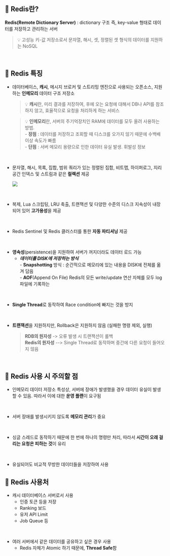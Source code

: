 ## 📌 Redis란?

**Redis(Remote Dictionary Server)** : dictionary 구조 즉, key-value 형태로 데이터를 저장하고 관리하는 서버

> 💡 고성능 키-값 저장소로서 문자열, 해시, 셋, 정렬된 셋 형식의 데이터를 지원하는 NoSQL

<br>

## 📌 Redis 특징

- 데이터베이스, **캐시**, 메시지 브로커 및 스트리밍 엔진으로 사용되는 오픈소스, 지원하는 **인메모리** 데이터 구조 저장소

  > 💡 **캐시**란, 미리 결과를 저장하여, 후에 오는 요청에 대해서 DB나 API를 참조하지 않고, 효율적으로 요청을 처리하게 하는 서비스

  > 💡 **인메모리**란, 서버의 주기억장치인 RAM에 데이터를 모두 올려 사용하는 방법. <br> - **장점** : 데이터를 저장하고 조회할 때 디스크를 오가지 않기 때문에 수백배 이상 속도가 빠름 <br> - **단점** : 서버 메모리 용량으로 인한 데이터 유실 발생. 휘발성 정보

<br>

- 문자열, 해시, 목록, 집합, 범위 쿼리가 있는 정렬된 집합, 비트맵, 하이퍼로그, 지리 공간 인덱스 및 스트림과 같은 **컬렉션** 제공

  <img src="https://github.com/Fun-Fun-Study/CS-Study/assets/73164347/00dd779c-2971-418a-87b4-af37716cbf9b">

<br>

- 복제, Lua 스크립팅, LRU 축출, 트랜잭션 및 다양한 수준의 디스크 지속성이 내장되어 있어 **고가용성**을 제공

<br>

- Redis Sentinel 및 Redis 클러스터를 통한 **자동 파티셔닝** 제공

<br>

- **영속성**(persistence)을 지원하여 서버가 꺼지더라도 데이터 로드 가능
  - **_데이터를 DISK에 저장하는 방식_** <br> - **Snapshotting** 방식 : 순간적으로 메모리에 있는 내용을 DISK에 전체를 옮겨 담음 <br> - **AOF**(Append On File) Redis의 모든 write/update 연산 자체를 모두 log 파일에 기록하는

<br>

- **Single Thread**로 동작하여 Race condition에 빠지는 것을 방지

<br>

- **트랜잭션**을 지원하지만, Rollback은 지원하지 않음 (실패한 명령 제외, 실행)
  > **RDB의 원자성** -> 오류 발생 시 트랜잭션이 롤백<br>**Redis의 원자성** --> Single Thread로 동작하며 중간에 다른 요청이 들어오지 않음

<br>

## 📌 Redis 사용 시 주의할 점

- 인메모리 데이터 저장소 특성상, 서버에 장애가 발생했을 경우 데이터 유실이 발생할 수 있음. 따라서 이에 대한 **운영 플랜**이 요구됨

<br>

- 서버 장애를 발생시키지 않도록 **메모리 관리**가 중요

<br>

- 싱글 스레드로 동작하기 때문에 한 번에 하나의 명령만 처리, 따라서 **시간이 오래 걸리는 요청은 피하는 것**이 유리

<br>

- 유실되어도 비교적 무방한 데이터들을 저장하여 사용
  <br>

## 📌 Redis 사용처

- 캐시 데이터베이스 서버로서 사용
  - 인증 토큰 등을 저장
  - Ranking 보드
  - 유저 API Limit
  - Job Queue 등

<br>

- 여러 서버에서 같은 데이터를 공유하고 싶은 경우 사용
  - Redis 자체가 Atomic 하기 때문에, **Thread Safe**함
